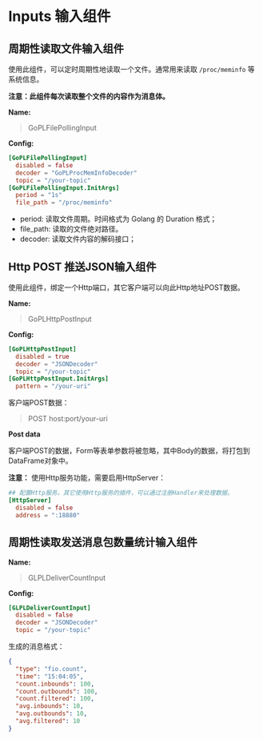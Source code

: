 # Inputs 输入组件

## 周期性读取文件输入组件

使用此组件，可以定时周期性地读取一个文件。通常用来读取 `/proc/meminfo` 等系统信息。

**注意：此组件每次读取整个文件的内容作为消息体。** 

**Name:** 

> GoPLFilePollingInput

**Config:**

```toml
[GoPLFilePollingInput]
  disabled = false
  decoder = "GoPLProcMemInfoDecoder"
  topic = "/your-topic"
[GoPLFilePollingInput.InitArgs]
  period = "1s"
  file_path = "/proc/meminfo"
```

- period: 读取文件周期。时间格式为 Golang 的 Duration 格式；
- file_path: 读取的文件绝对路径。
- decoder: 读取文件内容的解码接口；

## Http POST 推送JSON输入组件

使用此组件，绑定一个Http端口，其它客户端可以向此Http地址POST数据。

**Name:**

> GoPLHttpPostInput

**Config:**

```toml
[GoPLHttpPostInput]
  disabled = true
  decoder = "JSONDecoder"
  topic = "/your-topic"
[GoPLHttpPostInput.InitArgs]
  pattern = "/your-uri"
```

客户端POST数据：

> POST host:port/your-uri

**Post data**

客户端POST的数据，Form等表单参数将被忽略，其中Body的数据，将打包到DataFrame对象中。

**注意：** 使用Http服务功能，需要启用HttpServer：

```toml
## 配置Http服务。其它使用Http服务的插件，可以通过注册Handler来处理数据。
[HttpServer]
  disabled = false
  address = ":18880"
```

## 周期性读取发送消息包数量统计输入组件

**Name:**

> GLPLDeliverCountInput

**Config:**

```toml
[GLPLDeliverCountInput]
  disabled = false
  decoder = "JSONDecoder"
  topic = "/your-topic"
```

生成的消息格式：

```json
{
  "type": "fio.count",
  "time": "15:04:05",
  "count.inbounds": 100,
  "count.outbounds": 100,
  "count.filtered": 100,
  "avg.inbounds": 10,
  "avg.outbounds": 10,
  "avg.filtered": 10
}
```
